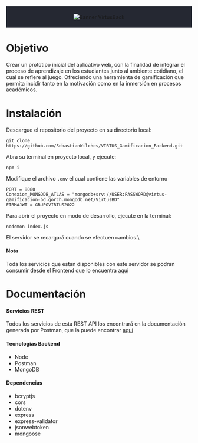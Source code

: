 <p align="center" style="padding: 20px; background: #252832">
    <img src="
https://github.com/SebastianWilches/VIRTUS_Gamificacion_Backend/blob/master/Documentacion/Banner.png" alt="Banner VirtusBack">
</p>

# Objetivo
Crear un prototipo inicial del aplicativo web, con la finalidad de integrar el proceso de aprendizaje en los estudiantes junto al ambiente cotidiano, el cual se refiere al juego. Ofreciendo una herramienta de gamificación que permita incidir tanto en la motivación como en la inmersión en procesos académicos. 

# Instalación
Descargue el repositorio del proyecto en su directorio local:
```
git clone https://github.com/SebastianWilches/VIRTUS_Gamificacion_Backend.git
```
Abra su terminal en proyecto local, y ejecute:
```
npm i
```
Modifique el archivo `.env` el cual contiene las variables de entorno
```
PORT = 8080
Conexion_MONGODB_ATLAS = "mongodb+srv://USER:PASSWORD@virtus-gamificacion-bd.gorch.mongodb.net/VirtusBD"
FIRMAJWT = GRUPOVIRTUS2022
```
Para abrir el proyecto en modo de desarrollo, ejecute en la terminal:
```
nodemon index.js
```
El servidor se recargará cuando se efectuen cambios.\

#### Nota
Toda los servicios que estan disponibles con este servidor se podran consumir desde el Frontend que lo encuentra [aquí](https://github.com/SebastianWilches/VIRTUS_Gamificacion_Frontend)

# Documentación

#### Servicios REST
Todos los servicios de esta REST API los encontrará en la documentación generada por Postman, que la puede encontrar [aquí](https://documenter.getpostman.com/view/20804832/Uze1x5Ae)

#### Tecnologías Backend
- Node
- Postman
- MongoDB
#### Dependencias
- bcryptjs
- cors
- dotenv
- express
- express-validator
- jsonwebtoken
- mongoose
